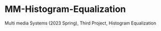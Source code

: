 # MM-Histogram-Equalization
Multi media Systems (2023 Spring), Third Project, Histogram Equalization

